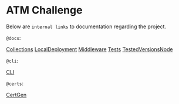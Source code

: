 # ATM Challenge

Below are `internal links` to documentation regarding the project.

`@docs`:

[Collections](/docs/Collections.md)
[LocalDeployment](/docs/LocalDeployment.md) 
[Middleware](/docs/Middleware.md)
[Tests](/docs/Tests.md)
[TestedVersionsNode](/docs/TestedVersionsNode.md)

`@cli`:

[CLI](/cli/CLI.md)


`@certs`:

[CertGen](/certs/CertGen.md)